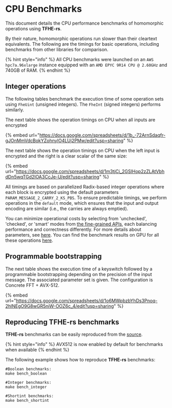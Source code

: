 # CPU Benchmarks

This document details the CPU performance benchmarks of homomorphic operations using **TFHE-rs**.

By their nature, homomorphic operations run slower than their cleartext equivalents. The following are the timings for basic operations, including benchmarks from other libraries for comparison.

{% hint style="info" %}
All CPU benchmarks were launched on an `AWS hpc7a.96xlarge` instance equipped with an `AMD EPYC 9R14 CPU @ 2.60GHz` and 740GB of RAM.
{% endhint %}

## Integer operations

The following tables benchmark the execution time of some operation sets using `FheUint` (unsigned integers). The `FheInt` (signed integers) performs similarly.

The next table shows the operation timings on CPU when all inputs are encrypted

{% embed url="https://docs.google.com/spreadsheets/d/1b_-72ArnSdaqfr-gJOnMmVdcBokYZohnylO4LUj2PMw/edit?usp=sharing" %}

The next table shows the operation timings on CPU when the left input is encrypted and the right is a clear scalar of the same size:

{% embed url="https://docs.google.com/spreadsheets/d/1m3tjCi_2GSIHop2zZLAtVbhdDn5wqTGd2lOA3CcJe-U/edit?usp=sharing" %}

All timings are based on parallelized Radix-based integer operations where each block is encrypted using the default parameters `PARAM_MESSAGE_2_CARRY_2_KS_PBS`. To ensure predictable timings, we perform operations in the `default` mode, which ensures that the input and output encoding are similar (i.e., the carries are always emptied).

You can minimize operational costs by selecting from 'unchecked', 'checked', or 'smart' modes from [the fine-grained APIs](../../references/fine-grained-apis/quick\_start.md), each balancing performance and correctness differently. For more details about parameters, see [here](../../references/fine-grained-apis/shortint/parameters.md). You can find the benchmark results on GPU for all these operations [here](../../guides/run\_on\_gpu.md#benchmarks).

## Programmable bootstrapping

The next table shows the execution time of a keyswitch followed by a programmable bootstrapping depending on the precision of the input message. The associated parameter set is given. The configuration is Concrete FFT + AVX-512.

{% embed url="https://docs.google.com/spreadsheets/d/1o6MWpbzbYhDs3Pnoq-2hlNEgO9G8wGR5niW-OOZ6c_4/edit?usp=sharing" %}

## Reproducing TFHE-rs benchmarks

**TFHE-rs** benchmarks can be easily reproduced from the [source](https://github.com/zama-ai/tfhe-rs).

{% hint style="info" %}
AVX512 is now enabled by default for benchmarks when available
{% endhint %}

The following example shows how to reproduce **TFHE-rs** benchmarks:

```shell
#Boolean benchmarks:
make bench_boolean

#Integer benchmarks:
make bench_integer

#Shortint benchmarks:
make bench_shortint
```
